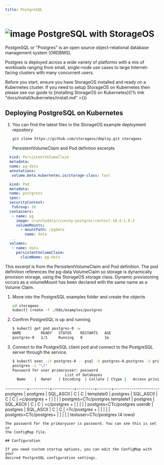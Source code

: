 ```yaml
---
title: PostgreSQL
---
```


# ![image](/images/docs/explore/postgresqllogo.png) PostgreSQL with StorageOS

PostgreSQL or "Postgres" is an open source object-relational database management
system (ORDBMS).

Postgres is deployed across a wide variety of platforms with a mix of workloads
ranging from small, single-node use cases to large Internet-facing clusters
with many concurrent users.

Before you start, ensure you have StorageOS installed and ready on a Kubernetes
cluster. If you need to setup StorageOS on Kubernetes then please see our guide
to [installing StorageOS on Kubernetes]({% link
"docs/install/kubernetes/install.md" >}})

## Deploying PostgreSQL on Kubernetes

1. You can find the latest files in the StorageOS example deployment repostiory
   ```bash
   git clone https://github.com/storageos/deploy.git storageos
   ```
   PersistentVolumeClaim and Pod defintion excerpts
  ```yaml
    kind: PersistentVolumeClaim
    metadata:
    name: pg-data
    annotations:
     volume.beta.kubernetes.io/storage-class: fast

    kind: Pod
    metadata:
    name: postgress
    spec:
    securityContext:
     fsGroup: 26
    containers:
     - name: pg
       image: crunchydata/crunchy-postgres:centos7-10.4-1.8.3
       volumeMounts:
         - mountPath: /pgdata
           name: data
    ...
    volumes:
     - name: data
       persistentVolumeClaim:
         claimName: pg-data
  ```
  This excerpt is from the PersistentVolumeClaim and Pod definition. The pod
  definition references the pg-data VolumeClaim so storage is dynamically
  provision storage, using the StorageOS storage class. Dynamic provisioning
  occurs as a volumeMount has been declared with the same name as a Volume
  Claim.

1. Move into the PostgreSQL examples folder and create the objects

   ```bash
   cd storageos
   kubectl create -f ./k8s/examples/postgres
   ```

1. Confirm PostgreSQL is up and running.

   ```bash
   $ kubectl get pod postgres-0 -w 
   NAME         READY   STATUS    RESTARTS   AGE
   postgres-0   1/1     Running   0          1m
   ```

1. Connect to the PostgreSQL client pod and connect to the PostgreSQL server
   through the service.
   ```bash
   $ kubectl exec -it postgres-0 -- psql -h postgres-0.postgres -U primaryuser
   postgres -c "\l"
   Password for user primaryuser: password 
                           List of Databases
     Name    |  Owner   | Encoding  | Collate | Ctype |   Access privileges   
  -----------+----------+-----------+---------+-------+-----------------------
   postgres  | postgres | SQL_ASCII  | C       | C     | 
   template0 | postgres | SQL_ASCII | C       | C     | =c/postgres          +
             |          |           |         |       | postgres=CTc/postgres
   template1 | postgres | SQL_ASCII | C       | C     | =c/postgres          +
             |          |           |         |       | postgres=CTc/postgres
   userdb    | postgres | SQL_ASCII | C       | C     | =Tc/postgres         +
             |          |           |         |       | postgres=CTc/postgres+
             |          |           |         |       | testuser=CTc/postgres
   (4 rows)
   ```
   The password for the primaryuser is password. You can see this is set in
   the ConfigMap file.

## Configuration

If you need custom startup options, you can edit the ConfigMap with your
desired PostgreSQL configuration settings.
